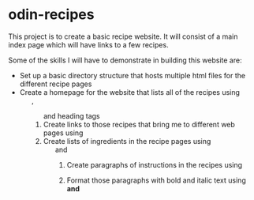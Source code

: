 # odin-recipes

This project is to create a basic recipe website.
It will consist of a main index page which will have links to a few recipes.

Some of the skills I will have to demonstrate in building this website are:
- Set up a basic directory structure that hosts multiple html files for the different recipe pages
- Create a homepage for the website that lists all of the recipes using <ul>, <ol> and heading tags
- Create links to those recipes that bring me to different web pages using <a>
- Create lists of ingredients in the recipe pages using <ul> and <ol>
- Create paragraphs of instructions in the recipes using <p>
- Format those paragraphs with bold and italic text using <strong> and <em>

